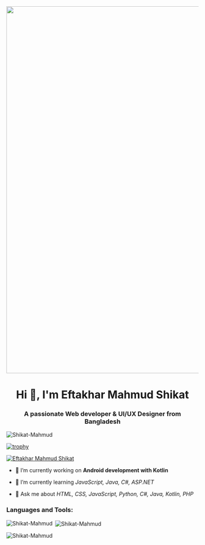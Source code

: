 <div>
<a href="https://github.com/Shikat-Mahmud"> <img src="https://www.wingstechsolutions.com/wp-content/uploads/2022/03/full-stack-development.gif" style="width:100vw"> </a>
</div>

<h1 align="center">Hi 👋, I'm Eftakhar Mahmud Shikat</h1>
<h3 align="center">A passionate Web developer & UI/UX Designer from Bangladesh</h3>

<p align="left"> <img src="https://komarev.com/ghpvc/?username=Shikat-Mahmud&label=Profile%20views&color=0e75b6&style=flat" alt="Shikat-Mahmud" /> </p>


[![trophy](https://github-profile-trophy.vercel.app/?username=Shikat-Mahmud&theme=onedark)](https://github.com/ryo-ma/github-profile-trophy)


<p align="left"> <a href="https://linkedin.com/in/eftakhar-mahmud" target="blank"><img src="https://img.shields.io/badge/Connect-LinkedIn-blue?logo=linkedin&style=for-the-badge" alt="Eftakhar Mahmud Shikat" /></a> </p>

- 🔭 I’m currently working on <b>Android development with Kotlin</b>

- 🌱 I’m currently learning *JavaScript, Java, C#, ASP.NET*

- 💬 Ask me about *HTML, CSS, JavaScript, Python, C#, Java, Kotlin, PHP*



<h3 align="left">Languages and Tools:</h3>


<p><img align="left" src="https://github-readme-stats.vercel.app/api/top-langs?username=Shikat-Mahmud&show_icons=true&locale=en&layout=compact" alt="Shikat-Mahmud" /></p>

<p>&nbsp;<img align="center" src="https://github-readme-stats.vercel.app/api?username=Shikat-Mahmud&show_icons=true&locale=en" alt="Shikat-Mahmud" /></p>

<p><img align="center" src="https://github-readme-streak-stats.herokuapp.com/?user=Shikat-Mahmud&" alt="Shikat-Mahmud" /></p>

